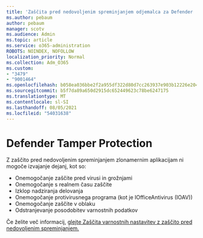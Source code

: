 ```yaml
---
title: 'Zaščita pred nedovoljenim spreminjanjem odjemalca za Defender '
ms.author: pebaum
author: pebaum
manager: scotv
ms.audience: Admin
ms.topic: article
ms.service: o365-administration
ROBOTS: NOINDEX, NOFOLLOW
localization_priority: Normal
ms.collection: Adm_O365
ms.custom:
- "3479"
- "9001464"
ms.openlocfilehash: b058ea036bbe2f2a955df322d80d7cc263937e903b12226e204b24432035f06e
ms.sourcegitcommit: b5f7da89a650d2915dc652449623c78be6247175
ms.translationtype: MT
ms.contentlocale: sl-SI
ms.lasthandoff: 08/05/2021
ms.locfileid: "54031638"
---
```

# <a name="defender-tamper-protection"></a>Defender Tamper Protection 

Z zaščito pred nedovoljenim spreminjanjem zlonamernim aplikacijam ni mogoče izvajanje dejanj, kot so:

- Onemogočanje zaščite pred virusi in grožnjami
- Onemogočanje s realnem času zaščite
- Izklop nadziranja delovanja
- Onemogočanje protivirusnega programa (kot je IOfficeAntivirus (IOAV))
- Onemogočanje zaščite v oblaku
- Odstranjevanje posodobitev varnostnih podatkov

Če želite več informacij, [glejte Zaščita varnostnih nastavitev z zaščito pred nedovoljenim spreminjanjem.](https://docs.microsoft.com/windows/security/threat-protection/windows-defender-antivirus/prevent-changes-to-security-settings-with-tamper-protection)